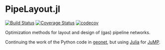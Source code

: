 # PipeLayout.jl
[![Build Status](https://travis-ci.org/leethargo/PipeLayout.jl.svg?branch=master)](https://travis-ci.org/leethargo/PipeLayout.jl)
[![Coverage Status](https://coveralls.io/repos/leethargo/PipeLayout.jl/badge.svg?branch=master)](https://coveralls.io/r/leethargo/PipeLayout.jl?branch=master)
[![codecov](https://codecov.io/gh/leethargo/PipeLayout.jl/branch/master/graph/badge.svg)](https://codecov.io/gh/leethargo/PipeLayout.jl)

Optimization methods for layout and design of (gas) pipeline networks.

Continuing the work of the Python code in [geonet](https://github.com/leethargo/geonet), but using [Julia](http://julialang.org/) for [JuMP](http://www.juliaopt.org/).
